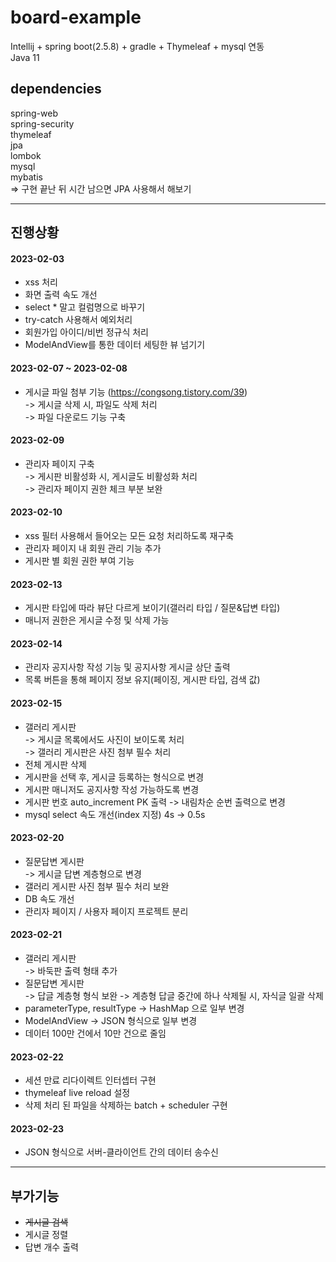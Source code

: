 # board-example
Intellij + spring boot(2.5.8) + gradle + Thymeleaf + mysql 연동  
Java 11  

## dependencies
spring-web  
spring-security  
thymeleaf  
jpa  
lombok  
mysql  
mybatis  
=> 구현 끝난 뒤 시간 남으면 JPA 사용해서 해보기

---

## 진행상황
#### 2023-02-03
- xss 처리  
- 화면 출력 속도 개선  
- select * 말고 컬럼명으로 바꾸기  
- try-catch 사용해서 예외처리  
- 회원가입 아이디/비번 정규식 처리  
- ModelAndView를 통한 데이터 세팅한 뷰 넘기기  

#### 2023-02-07 ~ 2023-02-08
- 게시글 파일 첨부 기능 (https://congsong.tistory.com/39)  
  -> 게시글 삭제 시, 파일도 삭제 처리  
  -> 파일 다운로드 기능 구축  

#### 2023-02-09
- 관리자 페이지 구축  
  -> 게시판 비활성화 시, 게시글도 비활성화 처리  
  -> 관리자 페이지 권한 체크 부분 보완

#### 2023-02-10
- xss 필터 사용해서 들어오는 모든 요청 처리하도록 재구축  
- 관리자 페이지 내 회원 관리 기능 추가  
- 게시판 별 회원 권한 부여 기능  

#### 2023-02-13
- 게시판 타입에 따라 뷰단 다르게 보이기(갤러리 타입 / 질문&답변 타입)  
- 매니저 권한은 게시글 수정 및 삭제 가능

#### 2023-02-14
- 관리자 공지사항 작성 기능 및 공지사항 게시글 상단 출력  
- 목록 버튼을 통해 페이지 정보 유지(페이징, 게시판 타입, 검색 값)

#### 2023-02-15
- 갤러리 게시판  
  -> 게시글 목록에서도 사진이 보이도록 처리  
  -> 갤러리 게시판은 사진 첨부 필수 처리  
- 전체 게시판 삭제  
- 게시판을 선택 후, 게시글 등록하는 형식으로 변경  
- 게시판 매니저도 공지사항 작성 가능하도록 변경  
- 게시판 번호 auto_increment PK 출력 -> 내림차순 순번 출력으로 변경  
- mysql select 속도 개선(index 지정) 4s -> 0.5s  

#### 2023-02-20  
- 질문답변 게시판  
  -> 게시글 답변 계층형으로 변경
- 갤러리 게시판 사진 첨부 필수 처리 보완
- DB 속도 개선
- 관리자 페이지 / 사용자 페이지 프로젝트 분리

#### 2023-02-21  
- 갤러리 게시판  
  -> 바둑판 출력 형태 추가
- 질문답변 게시판  
  -> 답글 계층형 형식 보완
  -> 계층형 답글 중간에 하나 삭제될 시, 자식글 일괄 삭제
- parameterType, resultType -> HashMap 으로 일부 변경
- ModelAndView -> JSON 형식으로 일부 변경
- 데이터 100만 건에서 10만 건으로 줄임

#### 2023-02-22
- 세션 만료 리다이렉트 인터셉터 구현  
- thymeleaf live reload 설정  
- 삭제 처리 된 파일을 삭제하는 batch + scheduler 구현 

#### 2023-02-23  
- JSON 형식으로 서버-클라이언트 간의 데이터 송수신

---
## 부가기능  
- ~~게시글 검색~~  
- 게시글 정렬  
- 답변 개수 출력  
